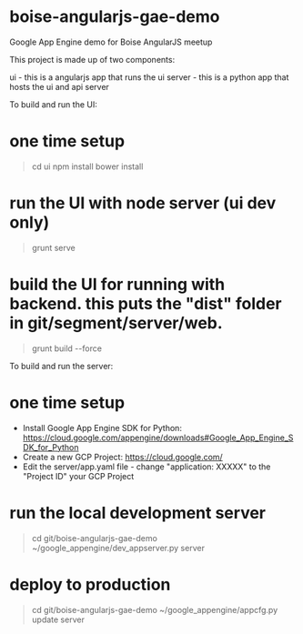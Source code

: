 boise-angularjs-gae-demo
========================

Google App Engine demo for Boise AngularJS meetup


This project is made up of two components:

 ui - this is a angularjs app that runs the ui
 server - this is a python app that hosts the ui and api server


To build and run the UI:

  # one time setup
  > cd ui
  > npm install 
  > bower install 

  # run the UI with node server (ui dev only)
  > grunt serve

  # build the UI for running with backend. this puts the "dist" folder in git/segment/server/web.
  > grunt build --force


To build and run the server:

  # one time setup
  - Install Google App Engine SDK for Python: https://cloud.google.com/appengine/downloads#Google_App_Engine_SDK_for_Python
  - Create a new GCP Project: https://cloud.google.com/
  - Edit the server/app.yaml file - change "application: XXXXX" to the  "Project ID" your GCP Project
  
  # run the local development server
  > cd git/boise-angularjs-gae-demo
  > ~/google_appengine/dev_appserver.py server
  
  # deploy to production
  > cd git/boise-angularjs-gae-demo
  > ~/google_appengine/appcfg.py update  server
